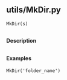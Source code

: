 ## utils/MkDir.py
```
MkDir(s)
```
##
#### Description
##
#### Examples
```
MkDir('folder_name')
```
